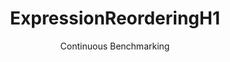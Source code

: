 ---
layout: docu
title: ExpressionReorderingH1
subtitle: Continuous Benchmarking
selected: Expression_Reordering
expanded: Benchmarking
benchmark: /individual_results/ExpressionReorderingH1.html
---